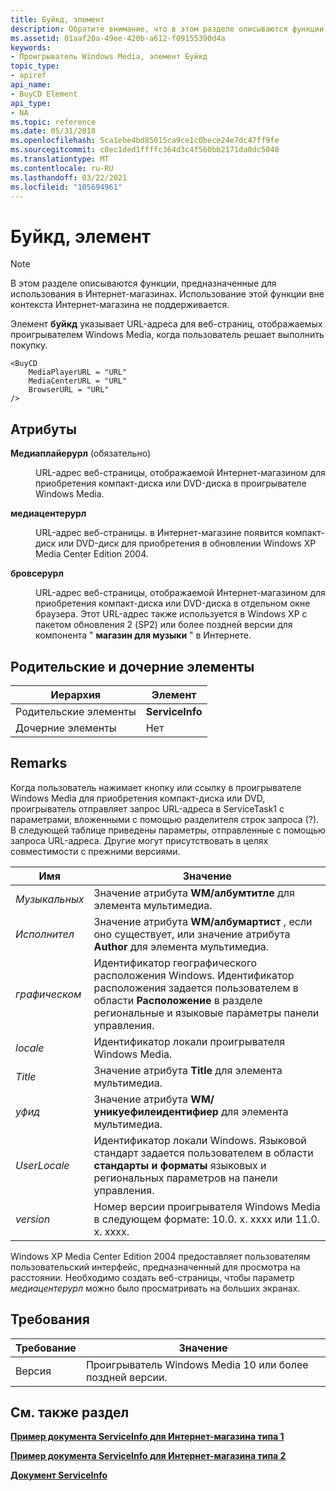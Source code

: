 ```yaml
---
title: Буйкд, элемент
description: Обратите внимание, что в этом разделе описываются функции, предназначенные для использования Интернет-магазинами. | Буйкд, элемент
ms.assetid: 01aaf20a-49ee-420b-a612-f09155390d4a
keywords:
- Проигрыватель Windows Media, элемент Буйкд
topic_type:
- apiref
api_name:
- BuyCD Element
api_type:
- NA
ms.topic: reference
ms.date: 05/31/2018
ms.openlocfilehash: 5ca1ebe4bd85015ca9ce1c0bece24e7dc47ff9fe
ms.sourcegitcommit: c8ec1ded1ffffc364d3c4f560bb2171da0dc5040
ms.translationtype: MT
ms.contentlocale: ru-RU
ms.lasthandoff: 03/22/2021
ms.locfileid: "105694961"
---
```

# <a name="buycd-element"></a>Буйкд, элемент

> [!Note]  
> В этом разделе описываются функции, предназначенные для использования в Интернет-магазинах. Использование этой функции вне контекста Интернет-магазина не поддерживается.

 

Элемент **буйкд** указывает URL-адреса для веб-страниц, отображаемых проигрывателем Windows Media, когда пользователь решает выполнить покупку.

``` syntax
<BuyCD
    MediaPlayerURL = "URL"
    MediaCenterURL = "URL"
    BrowserURL = "URL"
/>
```

## <a name="attributes"></a>Атрибуты

<dl> <dt>

<span id="MediaPlayerURL__required_"></span><span id="mediaplayerurl__required_"></span><span id="MEDIAPLAYERURL__REQUIRED_"></span>**Медиаплайерурл** (обязательно)
</dt> <dd>

URL-адрес веб-страницы, отображаемой Интернет-магазином для приобретения компакт-диска или DVD-диска в проигрывателе Windows Media.

</dd> <dt>

<span id="MediaCenterURL"></span><span id="mediacenterurl"></span><span id="MEDIACENTERURL"></span>**медиацентерурл**
</dt> <dd>

URL-адрес веб-страницы. в Интернет-магазине появится компакт-диск или DVD-диск для приобретения в обновлении Windows XP Media Center Edition 2004.

</dd> <dt>

<span id="BrowserURL"></span><span id="browserurl"></span><span id="BROWSERURL"></span>**бровсерурл**
</dt> <dd>

URL-адрес веб-страницы, отображаемой Интернет-магазином для приобретения компакт-диска или DVD-диска в отдельном окне браузера. Этот URL-адрес также используется в Windows XP с пакетом обновления 2 (SP2) или более поздней версии для компонента " **магазин для музыки** " в Интернете.

</dd> </dl>

## <a name="parentchild-elements"></a>Родительские и дочерние элементы



| Иерархия       | Элемент         |
|-----------------|-----------------|
| Родительские элементы | **ServiceInfo** |
| Дочерние элементы  | Нет            |



 

## <a name="remarks"></a>Remarks

Когда пользователь нажимает кнопку или ссылку в проигрывателе Windows Media для приобретения компакт-диска или DVD, проигрыватель отправляет запрос URL-адреса в ServiceTask1 с параметрами, вложенными с помощью разделителя строк запроса (?). В следующей таблице приведены параметры, отправленные с помощью запроса URL-адреса. Другие могут присутствовать в целях совместимости с прежними версиями.



| Имя         | Значение                                                                                                                                                               |
|--------------|---------------------------------------------------------------------------------------------------------------------------------------------------------------------|
| *Музыкальных*      | Значение атрибута **WM/албумтитле** для элемента мультимедиа.                                                                                                        |
| *Исполнител*     | Значение атрибута **WM/албумартист** , если оно существует, или значение атрибута **Author** для элемента мультимедиа.                                         |
| *графическом*      | Идентификатор географического расположения Windows. Идентификатор расположения задается пользователем в области **Расположение** в разделе региональные и языковые параметры панели управления. |
| *locale*     | Идентификатор локали проигрывателя Windows Media.                                                                                                                                     |
| *Title*      | Значение атрибута **Title** для элемента мультимедиа.                                                                                                                |
| *уфид*       | Значение атрибута **WM/уникуефилеидентифиер** для элемента мультимедиа.                                                                                              |
| *UserLocale* | Идентификатор локали Windows. Языковой стандарт задается пользователем в области **стандарты и форматы** языковых и региональных параметров на панели управления.        |
| *version*    | Номер версии проигрывателя Windows Media в следующем формате: 10.0. x. xxxx или 11.0. x. xxxx.                                                                         |



 

Windows XP Media Center Edition 2004 предоставляет пользователям пользовательский интерфейс, предназначенный для просмотра на расстоянии. Необходимо создать веб-страницы, чтобы параметр *медиацентерурл* можно было просматривать на больших экранах.

## <a name="requirements"></a>Требования



| Требование | Значение |
|--------------------|----------------------------------------------|
| Версия<br/> | Проигрыватель Windows Media 10 или более поздней версии.<br/> |



## <a name="see-also"></a>См. также раздел

<dl> <dt>

[**Пример документа ServiceInfo для Интернет-магазина типа 1**](example-serviceinfo-document-for-a-type-1-online-store.md)
</dt> <dt>

[**Пример документа ServiceInfo для Интернет-магазина типа 2**](example-serviceinfo-document-for-a-type-2-online-store.md)
</dt> <dt>

[**Документ ServiceInfo**](serviceinfo-document.md)
</dt> </dl>

 

 





